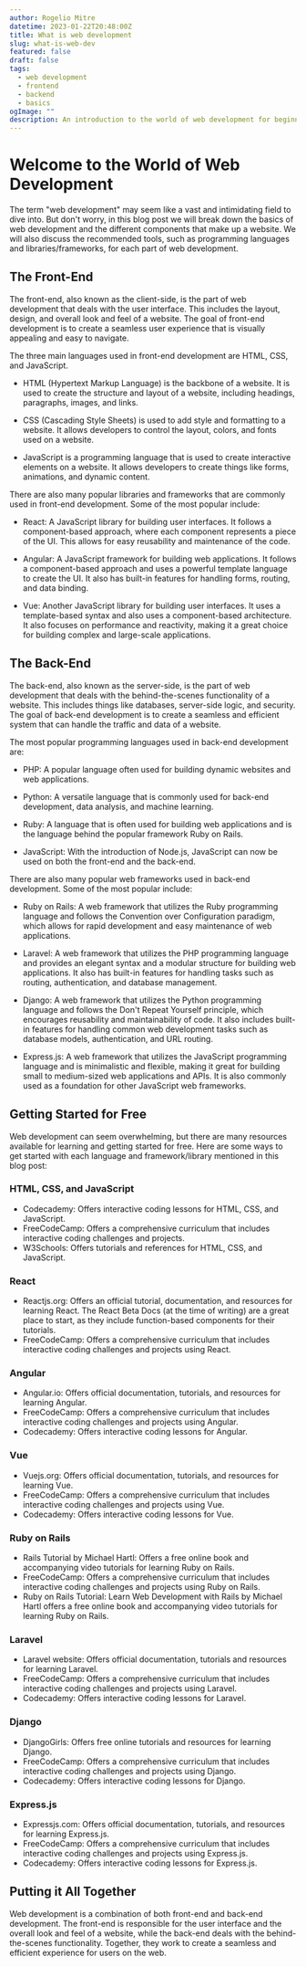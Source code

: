 ```yaml
---
author: Rogelio Mitre
datetime: 2023-01-22T20:48:00Z
title: What is web development
slug: what-is-web-dev
featured: false
draft: false
tags:
  - web development
  - frontend
  - backend
  - basics
ogImage: ""
description: An introduction to the world of web development for beginners.
---
```


# Welcome to the World of Web Development

The term "web development" may seem like a vast and intimidating field to dive into. But don't worry, in this blog post we will break down the basics of web development and the different components that make up a website. We will also discuss the recommended tools, such as programming languages and libraries/frameworks, for each part of web development.

## The Front-End

The front-end, also known as the client-side, is the part of web development that deals with the user interface. This includes the layout, design, and overall look and feel of a website. The goal of front-end development is to create a seamless user experience that is visually appealing and easy to navigate.

The three main languages used in front-end development are HTML, CSS, and JavaScript.

- HTML (Hypertext Markup Language) is the backbone of a website. It is used to create the structure and layout of a website, including headings, paragraphs, images, and links.

- CSS (Cascading Style Sheets) is used to add style and formatting to a website. It allows developers to control the layout, colors, and fonts used on a website.

- JavaScript is a programming language that is used to create interactive elements on a website. It allows developers to create things like forms, animations, and dynamic content.

There are also many popular libraries and frameworks that are commonly used in front-end development. Some of the most popular include:

- React: A JavaScript library for building user interfaces. It follows a component-based approach, where each component represents a piece of the UI. This allows for easy reusability and maintenance of the code.

- Angular: A JavaScript framework for building web applications. It follows a component-based approach and uses a powerful template language to create the UI. It also has built-in features for handling forms, routing, and data binding.

- Vue: Another JavaScript library for building user interfaces. It uses a template-based syntax and also uses a component-based architecture. It also focuses on performance and reactivity, making it a great choice for building complex and large-scale applications.

## The Back-End

The back-end, also known as the server-side, is the part of web development that deals with the behind-the-scenes functionality of a website. This includes things like databases, server-side logic, and security. The goal of back-end development is to create a seamless and efficient system that can handle the traffic and data of a website.

The most popular programming languages used in back-end development are:

- PHP: A popular language often used for building dynamic websites and web applications.

- Python: A versatile language that is commonly used for back-end development, data analysis, and machine learning.

- Ruby: A language that is often used for building web applications and is the language behind the popular framework Ruby on Rails.

- JavaScript: With the introduction of Node.js, JavaScript can now be used on both the front-end and the back-end.

There are also many popular web frameworks used in back-end development. Some of the most popular include:

- Ruby on Rails: A web framework that utilizes the Ruby programming language and follows the Convention over Configuration paradigm, which allows for rapid development and easy maintenance of web applications.

- Laravel: A web framework that utilizes the PHP programming language and provides an elegant syntax and a modular structure for building web applications. It also has built-in features for handling tasks such as routing, authentication, and database management.

- Django: A web framework that utilizes the Python programming language and follows the Don't Repeat Yourself principle, which encourages reusability and maintainability of code. It also includes built-in features for handling common web development tasks such as database models, authentication, and URL routing.

- Express.js: A web framework that utilizes the JavaScript programming language and is minimalistic and flexible, making it great for building small to medium-sized web applications and APIs. It is also commonly used as a foundation for other JavaScript web frameworks.

## Getting Started for Free

Web development can seem overwhelming, but there are many resources available for learning and getting started for free. Here are some ways to get started with each language and framework/library mentioned in this blog post:

### HTML, CSS, and JavaScript

- Codecademy: Offers interactive coding lessons for HTML, CSS, and JavaScript.
- FreeCodeCamp: Offers a comprehensive curriculum that includes interactive coding challenges and projects.
- W3Schools: Offers tutorials and references for HTML, CSS, and JavaScript.

### React

- Reactjs.org: Offers an official tutorial, documentation, and resources for learning React. The React Beta Docs (at the time of writing) are a great place to start, as they include function-based components for their tutorials.
- FreeCodeCamp: Offers a comprehensive curriculum that includes interactive coding challenges and projects using React.

### Angular

- Angular.io: Offers official documentation, tutorials, and resources for learning Angular.
- FreeCodeCamp: Offers a comprehensive curriculum that includes interactive coding challenges and projects using Angular.
- Codecademy: Offers interactive coding lessons for Angular.

### Vue

- Vuejs.org: Offers official documentation, tutorials, and resources for learning Vue.
- FreeCodeCamp: Offers a comprehensive curriculum that includes interactive coding challenges and projects using Vue.
- Codecademy: Offers interactive coding lessons for Vue.

### Ruby on Rails

- Rails Tutorial by Michael Hartl: Offers a free online book and accompanying video tutorials for learning Ruby on Rails.
- FreeCodeCamp: Offers a comprehensive curriculum that includes interactive coding challenges and projects using Ruby on Rails.
- Ruby on Rails Tutorial: Learn Web Development with Rails by Michael Hartl offers a free online book and accompanying video tutorials for learning Ruby on Rails.

### Laravel

- Laravel website: Offers official documentation, tutorials and resources for learning Laravel.
- FreeCodeCamp: Offers a comprehensive curriculum that includes interactive coding challenges and projects using Laravel.
- Codecademy: Offers interactive coding lessons for Laravel.

### Django

- DjangoGirls: Offers free online tutorials and resources for learning Django.
- FreeCodeCamp: Offers a comprehensive curriculum that includes interactive coding challenges and projects using Django.
- Codecademy: Offers interactive coding lessons for Django.

### Express.js

- Expressjs.com: Offers official documentation, tutorials, and resources for learning Express.js.
- FreeCodeCamp: Offers a comprehensive curriculum that includes interactive coding challenges and projects using Express.js.
- Codecademy: Offers interactive coding lessons for Express.js.

## Putting it All Together

Web development is a combination of both front-end and back-end development. The front-end is responsible for the user interface and the overall look and feel of a website, while the back-end deals with the behind-the-scenes functionality. Together, they work to create a seamless and efficient experience for users on the web.
